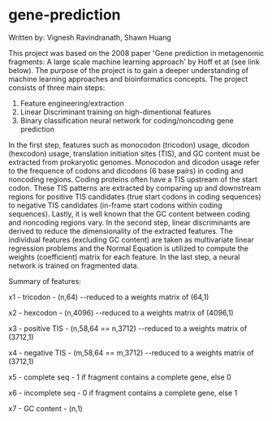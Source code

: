 # gene-prediction

Written by: Vignesh Ravindranath, Shawn Huang

This project was based on the 2008 paper 'Gene prediction in metagenomic fragments: A large scale machine learning approach' by Hoff et at (see link below). The purpose of the project is to gain a deeper understanding of machine learning approaches and bioinformatics concepts.
The project consists of three main steps:
1) Feature engineering/extraction
2) Linear Discriminant training on high-dimentional features
3) Binary classification neural network for coding/noncoding gene prediction

In the first step, features such as monocodon (tricodon) usage, dicodon (hexcodon) usage, translation initiation sites (TIS), and GC content must be extracted from prokaryotic genomes. Monocodon and dicodon usage refer to the frequence of codons and dicodons (6 base pairs) in coding and noncoding regions. Coding proteins often have a TIS upstream of the start codon. These TIS patterns are extracted by comparing up and downstream regions for positive TIS candidates (true start codons in coding sequences) to negative TIS candidates (in-frame start codons within coding sequences). Lastly, it is well known that the GC content between coding and noncoding regions vary. 
In the second step, linear discriminants are derived to reduce the dimensionality of the extracted features. The individual features (excluding GC content) are taken as multivariate linear regression problems and the Normal Equation is utilized to compute the weights (coefficient) matrix for each feature. 
In the last step, a neural network is trained on fragmented data.


Summary of features:

x1 - tricodon       - (n,64)   --reduced to a weights matrix of (64,1)

x2 - hexcodon       - (n,4096) --reduced to a weights matrix of (4096,1)

x3 - positive TIS   - (n,58,64 == n,3712) --reduced to a weights matrix of (3712,1)

x4 - negative TIS   - (m,58,64 == m,3712) --reduced to a weights matrix of (3712,1)

x5 - complete seq   - 1 if fragment contains a complete gene, else 0

x6 - incomplete seq - 0 if fragment contains a complete gene, else 1

x7 - GC content     - (n,1)
